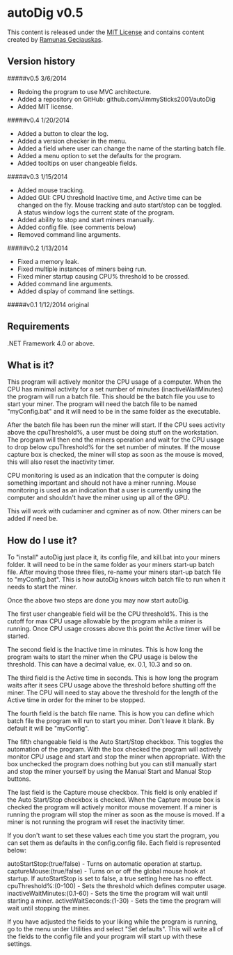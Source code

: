 autoDig v0.5
============
This content is released under the [MIT License](http://opensource.org/licenses/MIT) and 
contains content created by [Ramunas Geciauskas](http://keyboardmousehooks.codeplex.com/).


Version history
---------------

#####v0.5 3/6/2014
* Redoing the program to use MVC architecture.
* Added a repository on GitHub: github.com/JimmySticks2001/autoDig
* Added MIT license.

#####v0.4 1/20/2014
* Added a button to clear the log.
* Added a version checker in the menu.
* Added a field where user can change the name of the starting batch file.
* Added a menu option to set the defaults for the program. 
* Added tooltips on user changeable fields.

#####v0.3 1/15/2014
* Added mouse tracking.
* Added GUI:
	CPU threshold Inactive time, and Active time can be changed on the fly.
	Mouse tracking and auto start/stop can be toggled.
	A status window logs the current state of the program.
* Added ability to stop and start miners manually.
* Added config file. (see comments below)
* Removed command line arguments.

#####v0.2 1/13/2014
* Fixed a memory leak.
* Fixed multiple instances of miners being run.
* Fixed miner startup causing CPU% threshold to be crossed.
* Added command line arguments.
* Added display of command line settings. 

#####v0.1 1/12/2014
original


Requirements
------------
.NET Framework 4.0 or above.


What is it?
-----------
This program will actively monitor the CPU usage of a computer. When the CPU 
has minimal activity for a set number of minutes (inactiveWaitMinutes) the 
program will run a batch file. This should be the batch file you use to start 
your miner. The program will need the batch file to be named "myConfig.bat" 
and it will need to be in the same folder as the executable. 

After the batch file has been run the miner will start. If the CPU sees 
activity above the cpuThreshold%, a user must be doing stuff on the 
workstation. The program will then end the miners operation and wait for the 
CPU usage to drop below cpuThreshold% for the set number of minutes. If the 
mouse capture box is checked, the miner will stop as soon as the mouse is 
moved, this will also reset the inactivity timer. 

CPU monitoring is used as an indication that the computer is doing something 
important and should not have a miner running. Mouse monitoring is used as an
indication that a user is currently using the computer and shouldn't have 
the miner using up all of the GPU.

This will work with cudaminer and cgminer as of now. Other miners can be added
if need be.


How do I use it?
----------------
To "install" autoDig just place it, its config file, and kill.bat into your 
miners folder. It will need to be in the same folder as your miners start-up 
batch file. 
After moving those three files, re-name your miners start-up batch file to 
"myConfig.bat". This is how autoDig knows witch batch file to run when it 
needs to start the miner. 

Once the above two steps are done you may now start autoDig. 

The first user changeable field will be the CPU threshold%. This is the cutoff 
for max CPU usage allowable by the program while a miner is running. Once CPU 
usage crosses above this point the Active timer will be started.

The second field is the Inactive time in minutes. This is how long the program 
waits to start the miner when the CPU usage is below the threshold. This can 
have a decimal value, ex. 0.1, 10.3 and so on.

The third field is the Active time in seconds. This is how long the program 
waits after it sees CPU usage above the threshold before shutting off the 
miner. The CPU will need to stay above the threshold for the length of the 
Active time in order for the miner to be stopped.

The fourth field is the batch file name. This is how you can define which 
batch file the program will run to start you miner. Don't leave it blank. By 
default it will be "myConfig".

The fifth changeable field is the Auto Start/Stop checkbox. This toggles the 
automation of the program. With the box checked the program will actively 
monitor CPU usage and start and stop the miner when appropriate. With the box 
unchecked the program does nothing but you can still manually start and stop 
the miner yourself by using the Manual Start and Manual Stop buttons.

The last field is the Capture mouse checkbox. This field is only enabled if 
the Auto Start/Stop checkbox is checked. When the Capture mouse box is checked 
the program will actively monitor mouse movement. If a miner is running the 
program will stop the miner as soon as the mouse is moved. If a miner is not 
running the program will reset the inactivity timer. 

If you don't want to set these values each time you start the program, you can 
set them as defaults in the config.config file. Each field is represented 
below:

autoStartStop:(true/false) - Turns on automatic operation at startup. 
captureMouse:(true/false) - Turns on or off the global mouse hook at startup. 
If autoStartStop is set to false, a true setting here has no effect.
cpuThreshold%:(0-100) - Sets the threshold which defines computer usage.
inactiveWaitMinutes:(0.1-60) - Sets the time the program will wait until 
starting a miner.
activeWaitSeconds:(1-30) - Sets the time the program will wait until stopping 
the miner. 

If you have adjusted the fields to your liking while the program is running, 
go to the menu under Utilities and select "Set defaults". This will write all 
of the fields to the config file and your program will start up with these 
settings.
